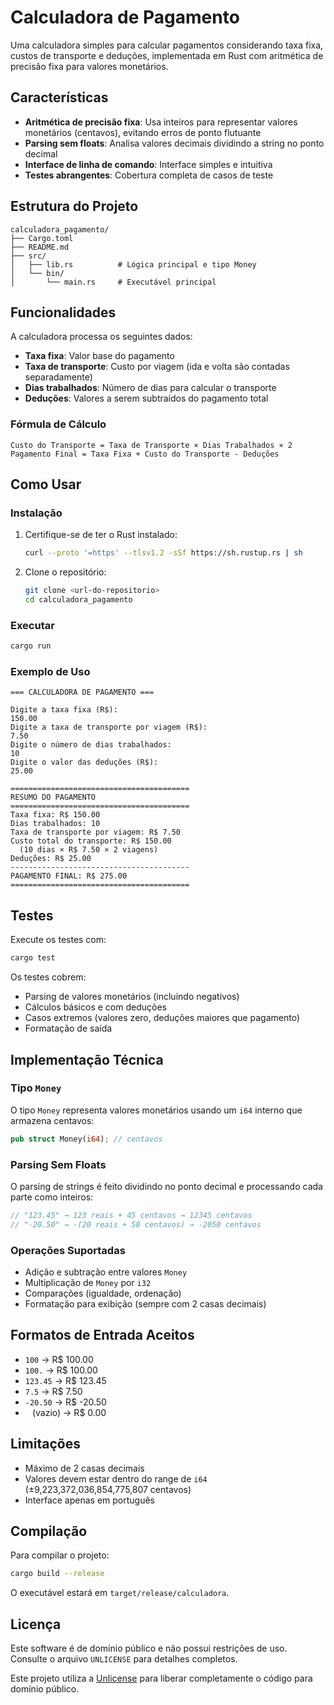 # Calculadora de Pagamento

Uma calculadora simples para calcular pagamentos considerando taxa fixa, custos de transporte e deduções, implementada em Rust com aritmética de precisão fixa para valores monetários.

## Características

- **Aritmética de precisão fixa**: Usa inteiros para representar valores monetários (centavos), evitando erros de ponto flutuante
- **Parsing sem floats**: Analisa valores decimais dividindo a string no ponto decimal
- **Interface de linha de comando**: Interface simples e intuitiva
- **Testes abrangentes**: Cobertura completa de casos de teste

## Estrutura do Projeto

```
calculadora_pagamento/
├── Cargo.toml
├── README.md
├── src/
│   ├── lib.rs          # Lógica principal e tipo Money
│   └── bin/
│       └── main.rs     # Executável principal
```

## Funcionalidades

A calculadora processa os seguintes dados:

- **Taxa fixa**: Valor base do pagamento
- **Taxa de transporte**: Custo por viagem (ida e volta são contadas separadamente)
- **Dias trabalhados**: Número de dias para calcular o transporte
- **Deduções**: Valores a serem subtraídos do pagamento total

### Fórmula de Cálculo

```
Custo do Transporte = Taxa de Transporte × Dias Trabalhados × 2
Pagamento Final = Taxa Fixa + Custo do Transporte - Deduções
```

## Como Usar

### Instalação

1. Certifique-se de ter o Rust instalado:
   ```bash
   curl --proto '=https' --tlsv1.2 -sSf https://sh.rustup.rs | sh
   ```

2. Clone o repositório:
   ```bash
   git clone <url-do-repositorio>
   cd calculadora_pagamento
   ```

### Executar

```bash
cargo run
```

### Exemplo de Uso

```
=== CALCULADORA DE PAGAMENTO ===

Digite a taxa fixa (R$):
150.00
Digite a taxa de transporte por viagem (R$):
7.50
Digite o número de dias trabalhados:
10
Digite o valor das deduções (R$):
25.00

========================================
RESUMO DO PAGAMENTO
========================================
Taxa fixa: R$ 150.00
Dias trabalhados: 10
Taxa de transporte por viagem: R$ 7.50
Custo total do transporte: R$ 150.00
  (10 dias × R$ 7.50 × 2 viagens)
Deduções: R$ 25.00
----------------------------------------
PAGAMENTO FINAL: R$ 275.00
========================================
```

## Testes

Execute os testes com:

```bash
cargo test
```

Os testes cobrem:
- Parsing de valores monetários (incluindo negativos)
- Cálculos básicos e com deduções
- Casos extremos (valores zero, deduções maiores que pagamento)
- Formatação de saída

## Implementação Técnica

### Tipo `Money`

O tipo `Money` representa valores monetários usando um `i64` interno que armazena centavos:

```rust
pub struct Money(i64); // centavos
```

### Parsing Sem Floats

O parsing de strings é feito dividindo no ponto decimal e processando cada parte como inteiros:

```rust
// "123.45" → 123 reais + 45 centavos → 12345 centavos
// "-20.50" → -(20 reais + 50 centavos) → -2050 centavos
```

### Operações Suportadas

- Adição e subtração entre valores `Money`
- Multiplicação de `Money` por `i32`
- Comparações (igualdade, ordenação)
- Formatação para exibição (sempre com 2 casas decimais)

## Formatos de Entrada Aceitos

- `100` → R$ 100.00
- `100.` → R$ 100.00
- `123.45` → R$ 123.45
- `7.5` → R$ 7.50
- `-20.50` → R$ -20.50
- ` ` (vazio) → R$ 0.00

## Limitações

- Máximo de 2 casas decimais
- Valores devem estar dentro do range de `i64` (±9,223,372,036,854,775,807 centavos)
- Interface apenas em português

## Compilação

Para compilar o projeto:

```bash
cargo build --release
```

O executável estará em `target/release/calculadora`.

## Licença

Este software é de domínio público e não possui restrições de uso. Consulte o arquivo `UNLICENSE` para detalhes completos.

Este projeto utiliza a [Unlicense](https://unlicense.org/) para liberar completamente o código para domínio público.
